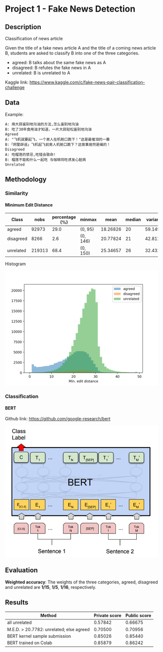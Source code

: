 # Project 1 - Fake News Detection

## Description

Classification of news article

Given the title of a fake news article A and the title of a coming news article B, students are asked to classify B into one of the three categories.

* agreed: B talks about the same fake news as A
* disagreed: B refutes the fake news in A
* unrelated: B is unrelated to A

Kaggle link: <https://www.kaggle.com/c/fake-news-pair-classification-challenge>

## Data

Example:

```
A: 用大蒜鉴别地沟油的方法,怎么鉴别地沟油
B: 吃了30年食用油才知道，一片大蒜轻松鉴别地沟油
Agreed
A: "飞机就要起飞，一个男人在机舱口跪下！"这是最催泪的一幕	
B:「网警辟谣」飞机起飞前男人机舱口跪下？这故事居然是编的！
Disagreed
A: 吃榴莲的禁忌,吃错会致命!
B: 榴莲不能和什么一起吃 与咖啡同吃诱发心脏病
Unrelated
```

## Methodology

### Similarity

#### Minimum Edit Distance

Class | nobs | percentage (%) | minmax | mean | median | variance | skewness | kurtosis
--- | --- | --- | --- | --- | --- | --- | --- | ---
agreed | 92973 | 29.0 | (0, 95) | 18.26826 | 20 | 59.14989 | -0.41811 | -0.06337
disagreed | 8266 | 2.6 | (0, 146) | 20.77824 | 21 | 42.81264 | 1.09152 | 19.70800
unrelated | 219313 | 68.4 | (0, 150) | 25.34657 | 26 | 32.43219 | 1.59705 | 27.60223

Histogram

![histogram](img/min_edit_distance_histogram.png)

### Classification

#### BERT

Github link: <https://github.com/google-research/bert>

![BERT sentence pair](img/bert_sentence_pair.png)

## Evaluation

**Weighted accuracy**: The weights of the three categories, agreed, disagreed and unrelated are **1/15**, **1/5**, **1/16**, respectively.

## Results

Method | Private score | Public score
--- | ---| ---
all unrelated | 0.57842 | 0.66675
M.E.D. > 20.7782: unrelated; else agreed | 0.70500 | 0.70956
BERT kernel sample submission | 0.85026 |0.85440
BERT trained on Colab | 0.85879 | 0.86242
